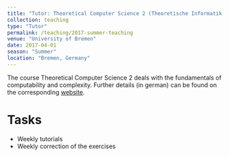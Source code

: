 ```yaml
---
title: "Tutor: Theoretical Computer Science 2 (Theoretische Informatik 2)"
collection: teaching
type: "Tutor"
permalink: /teaching/2017-summer-teaching
venue: "University of Bremen"
date: 2017-04-01
season: "Summer"
location: "Bremen, Germany"
---
```


The course Theoretical Computer Science 2 deals with the fundamentals of computability and complexity.
Further details (in german) can be found on the corresponding [website](http://www.informatik.uni-bremen.de/tdki/lehre/ss17/theoinf/).


Tasks
======

- Weekly tutorials
- Weekly correction of the exercises